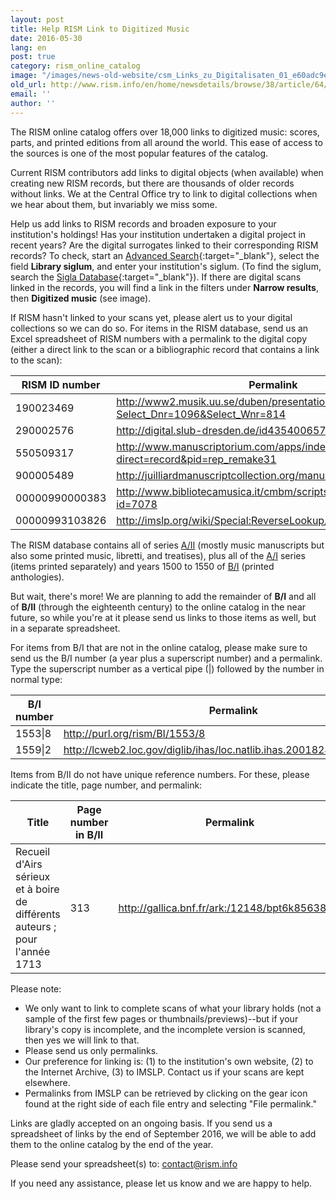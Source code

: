 ```yaml
---
layout: post
title: Help RISM Link to Digitized Music
date: 2016-05-30
lang: en
post: true
category: rism_online_catalog
image: "/images/news-old-website/csm_Links_zu_Digitalisaten_01_e60adc9ec7.jpg"
old_url: http://www.rism.info/en/home/newsdetails/browse/38/article/64/help-rism-link-to-digitized-music.html
email: ''
author: ''
---
```


The RISM online catalog offers over 18,000 links to digitized music: scores, parts, and printed editions from all around the world. This ease of access to the sources is one of the most popular features of the catalog.

Current RISM contributors add links to digital objects (when available) when creating new RISM records, but there are thousands of older records without links. We at the Central Office try to link to digital collections when we hear about them, but invariably we miss some.

Help us add links to RISM records and broaden exposure to your institution's holdings! Has your institution undertaken a digital project in recent years? Are the digital surrogates linked to their corresponding RISM records? To check, start an [Advanced Search](https://opac.rism.info/metaopac/start.do?View=rism&SearchType=2&Language=en){:target="_blank"}, select the field **Library siglum**, and enter your institution's siglum. (To find the siglum, search the [Sigla Database](http://www.rism.info/en/sigla.html){:target="_blank"}). If there are digital scans linked in the records, you will find a link in the filters under **Narrow results**, then **Digitized music** (see image).

If RISM hasn't linked to your scans yet, please alert us to your digital collections so we can do so. For items in the RISM database, send us an Excel spreadsheet of RISM numbers with a permalink to the digital copy (either a direct link to the scan or a bibliographic record that contains a link to the scan):

| RISM ID number | Permalink |
| ----------- | ----------- |
| 190023469   | http://www2.musik.uu.se/duben/presentationWork.php?Select_Dnr=1096&Select_Wnr=814 |
| 290002576   | http://digital.slub-dresden.de/id435400657 |
| 550509317   | http://www.manuscriptorium.com/apps/index.php?direct=record&pid=rep_remake31 |
| 900005489   | http://juilliardmanuscriptcollection.org/manuscript/siegfried-idyll |
| 00000990000383 | http://www.bibliotecamusica.it/cmbm/scripts/gaspari/scheda.asp?id=7078 | 
| 00000993103826 | http://imslp.org/wiki/Special:ReverseLookup/307092) |  

The RISM database contains all of series [A/II](/publications.html#c36) (mostly music manuscripts but also some printed music, libretti, and treatises), plus all of the [A/I](/publications.html#c36) series (items printed separately) and years 1500 to 1550 of [B/I](/publications.html#c2619) (printed anthologies).

But wait, there's more! We are planning to add the remainder of **B/I** and all of **B/II** (through the eighteenth century) to the online catalog in the near future, so while you're at it please send us links to those items as well, but in a separate spreadsheet.

For items from B/I that are not in the online catalog, please make sure to send us the B/I number (a year plus a superscript number) and a permalink. Type the superscript number as a vertical pipe (|) followed by the number in normal type:


| B/I number | Permalink |
| ----------- | ----------- |
| 1553\|8   | http://purl.org/rism/BI/1553/8 |
| 1559\|2 | http://lcweb2.loc.gov/diglib/ihas/loc.natlib.ihas.200182423/default.html | 

Items from B/II do not have unique reference numbers. For these, please indicate the title, page number, and permalink:

| Title | Page number in B/II | Permalink |
| ----------- | ----------- | ----------- |
| Recueil d'Airs sérieux et à boire de différents auteurs ; pour l'année 1713   | 313 | http://gallica.bnf.fr/ark:/12148/bpt6k856381j# |

Please note:

- We only want to link to complete scans of what your library holds (not a sample of the first few pages or thumbnails/previews)--but if your library's copy is incomplete, and the incomplete version is scanned, then yes we will link to that.
- Please send us only permalinks.
- Our preference for linking is: (1) to the institution's own website, (2) to the Internet Archive, (3) to IMSLP. Contact us if your scans are kept elsewhere.
- Permalinks from IMSLP can be retrieved by clicking on the gear icon found at the right side of each file entry and selecting "File permalink."

Links are gladly accepted on an ongoing basis. If you send us a spreadsheet of links by the end of September 2016, we will be able to add them to the online catalog by the end of the year.

Please send your spreadsheet(s) to: [contact@rism.info](mailto:contact@rism.info)

If you need any assistance, please let us know and we are happy to help.
